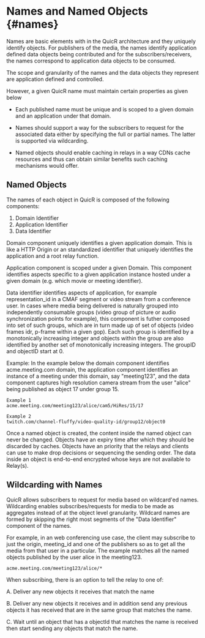 # Names and Named Objects {#names}

Names are basic elements with in the QuicR architecture and they
uniquely identify objects. For publishers of the media, the names 
identify application defined data objects being contributed and
for the subscribers/receivers, the names correspond to 
application data objects to be consumed.

The scope and granularity of the names and the data objects they
represent are application defined and controlled.

However, a given QuicR name must maintain certain properties 
as given below

* Each published name must be unique and is scoped to a 
  given domain and an application under that domain.

* Names should support a way for the subscribers to request 
  for the associated data either by specifying the full or partial names. 
  The latter is supported via wildcarding.

* Named objects should enable caching in relays in a way CDNs cache resources 
  and thus can obtain similar benefits such caching mechanisms would offer.

## Named Objects

The names of each object in QuicR is composed of the following components:

1. Domain Identifier
2. Application Identifier
3. Data Identifier

Domain component uniquely identifies a given application domain. This is
like a HTTP Origin or an standardized identifier that uniquely identifies 
the application and a root relay function. 

Application component is scoped under a given Domain. This
component identifies aspects specific to a given application instance
hosted under a given domain (e.g. which movie or meeting identifier).

Data identifier identifies aspects of application, for example
representation_id in a CMAF segment or video stream from a
conference user. In cases where media being delivered is naturally grouped 
into independently consumable groups (video group of picture or audio 
synchronization points for example), this component is futher composed into 
set of such groups, which are in turn made up of set of objects 
(video frames idr, p-frame within a  given gop). Each such group is 
identified by a monotonically increasing integer and objects within the 
group are also identified by another set of monotonically increasing integers. 
The groupID and objectID start at 0.

Example: In the example below the domain component identifies
acme.meeting.com domain, the application component identifies an
instance of a meeting under this domain, say "meeting123", and the 
data component captures high resolution camera stream from the user "alice"
being published as object 17 under group 15.

```
Example 1
acme.meeting.com/meeting123/alice/cam5/HiRes/15/17
```

```
Example 2
twitch.com/channel-fluffy/video-quality-id/group12/object0
```

Once a named object is created, the content inside the named object can
never be changed. Objects have an expiry time after which they should be
discarded by caches. Objects have an priority that the relays and
clients can use to make drop decisions or sequencing the sending order. 
The data inside an object is end-to-end encrypted whose keys are not 
available to Relay(s).

## Wildcarding with Names

QuicR allows subscribers to request for media based on wildcard'ed
names. Wildcarding enables subscribes/requests for media to be made 
as aggregates instead of at the object level granularity. Wildcard names 
are formed by skipping the right most segments of the "Data Identifier" 
component of the names.
 
For example, in an web conferencing use case, the client may subscribe
to just the origin, meeting_id and one of the publishers so as to get 
all the media from that user in a particular. The example matches all
the named objects published by the user alice in the meeting123.

```acme.meeting.com/meeting123/alice/* ```

When subscribing, there is an option to tell the relay to one of:

A.  Deliver any new objects it receives that match the name 

B. Deliver any new objects it receives and in addition send any previous
objects it has received that are in the same group that matches the name.

C. Wait until an object that has a objectId that matches the name is
received then start sending any objects that match the name.
